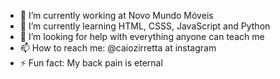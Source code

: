 - 🔭 I’m currently working at Novo Mundo Móveis
- 🌱 I’m currently learning HTML, CSSS, JavaScript and Python
- 🤔 I’m looking for help with everything anyone can teach me
- 📫 How to reach me: @caiozirretta at instagram
- ⚡ Fun fact: My back pain is eternal
